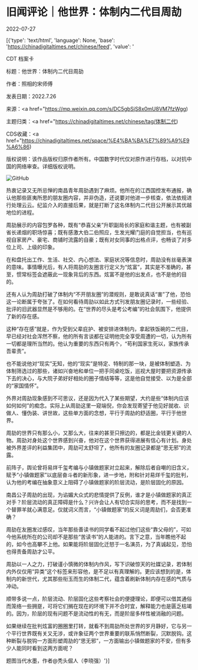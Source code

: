 # 旧闻评论｜他世界：体制内二代目周劼

2022-07-27

[{'type': 'text/html', 'language': None, 'base': 'https://chinadigitaltimes.net/chinese/feed', 'value': '

CDT 档案卡

标题：他世界：体制内二代目周劼

作者：照相的宋师傅

发表日期：2022.7.26

来源：<a href="https://mp.weixin.qq.com/s/DC5gbSjS8x0mU8VM7fzWgg)

主题归类：<a href="https://chinadigitaltimes.net/chinese/tag/体制二代)

CDS收藏：<a href="https://chinadigitaltimes.net/space/%E4%BA%BA%E7%89%A9%E9%A6%86)

版权说明：该作品版权归原作者所有。中国数字时代仅对原作进行存档，以对抗中国的网络审查。详细版权说明。





![GitHub](https://chinadigitaltimes.net/chinese/files/2022/07/image-1658919250456.png)

热衷记录又无所忌惮的南昌青年周劼遇到了麻烦。他所在的江西国控发布通报，确认他那些匪夷所思的朋友圈内容，并非伪造，还说要对他进一步核查，依法依规进行处理云云。纪监介入的直接后果，就是打断了这名体制内二代目公开展示其优越地位的进程。

周劼展示的内容包罗各种，既有“恭喜父亲”升职副局长的家庭和谐主题，也有被副省长递烟的职场惊喜；既有感激大伯二伯照应，生发光耀门庭的自觉担当，也有巡视自家房产、豪宅、商铺时流露的自豪；既有对女同事的出格点评，也畅谈了对多位上司、上级的印象。

在和盘托出工作、生活、社交、内心想法、家庭状况等信息时，周劼没有丝毫表演的意味。事情曝光后，有人将周劼的友圈言行定义为“炫富”，其实是不准确的，甚至，惯常标签会遮蔽此一现象背后的东西。炫富不是他的出发点，也不是他的目的。

还有人认为周劼打破了体制内“不开朋友圈”的潜规则，是敢说真话“害”了他，恐怕这一论断属于夸张了。在如何看待周劼以如此方式刊发朋友圈记录时，一些经验、批评的旧武器显然是不够用的。在“世界的尽头是考公考编”的社会氛围下，他提供了新的存在感。

这种“存在感”就是，作为受到父辈庇护、被安排进体制内，拿起铁饭碗的二代目，早已经对社会浑然不察，他的所有言谈都在证明他完全享受周遭的一切，认为所有一切都是理所当然的。他认为重要的东西只有两个，“苟利国家生死以，家族传承吾辈责”。

也不能说他对“现实”无知，他的“现实”是特定、特制的那一块，是被体制塑造、为体制筛选过的那些，诸如兴奋地和单位一把手同桌吃饭，巡视大屋时要把资源传承下去的决心，与大院子弟好好相处的圈子情结等等，这是他自觉接受、以为是全部的“家国情怀”。

外界对周劼现象感到不可思议，还是因为代入了某些期望，大约是些“体制内应该如何如何”的痴念。实际上从周劼这里一窥端倪，你会发现寄望于他见好就收、识做人、懂伪装、讲世故，这些单方面的念想，平行于周劼的舒适圈，平行于他世界。

周劼的世界只有那么小，又那么大，往来的甚至只擦边的，都是比金钱更关键的人物。周劼对身处这个世界感到兴奋，他对在这个世界获得进展有信心有计划。身处被外界差评的利益集团中，周劼可太舒坦了，他所有的友圈记录都是“思无邪”的流露。

前阵子，舆论曾将易烊千玺考编与小镇做题家对立起来，解除后者自嘲的旧含义，赋予“小镇做题家”以底层奋斗者的新形象，进一步地，附和针对易烊千玺的批判，认为他的考编在抽象意义上阻碍了小镇做题家的阶层流动，是阶层固化的原因。

南昌公子周劼的出现，为谄媚大众式的悲情提供了反例，谁才是小镇做题家的真正对手？阶层流动的真正障碍是什么？兴许会让人有切合实际的思考，而不是找到一个替罪羊就心满意足。仅就词义而言，“小镇做题家”的反义词是周劼们，会否更准确？

周劼在友圈发过感叹，当年那些善读书的同学看不起过他们这些“靠父母的”，可如今他系统所在的公司却不是那些“苦读书”的人能进的。言下之意，当年瞧他不起的，如今也高攀不上他。如果能将阶层固化迁怒于一名演员，为了真诚起见，恐怕也得责备周劼才公平。

周劼以一人之力，打破谨小慎微的体制内作风，写下识破惊天的社媒记录，若体制内外仅仅用“异类”这个标签来形容他，是不足以有真理解的。更应该想到的是，体制内的新世代，尤其那些衔玉而生的体制二代，蕴含着刷新体制内存在感的气质与冲动。

顺带多说一点，阶层流动、阶层固化这些考察社会的便捷理论，即便可以借其通俗而笼络一些拥趸，可将它们搁在现在的环境下并不合时宜，解释能力也是匮乏枯竭的。因为，阶层的现有问题不是流动性的有无，而是阶层多样性被消融的问题。

如果继续在批判炫富的圈圈里打转，就看不到周劼所处世界的岁月静好，它与另一个平行世界既有关又无涉，或许象征两个世界重要的联系悄然断裂，沉默脱钩。这种断裂与脱钩一方面形塑周劼的“思无邪”，一方面输出小镇做题家的不安，但有多少人能同时看到这两方面呢？

题图当代水墨，作者@秃头倔人（李晓强）'}]